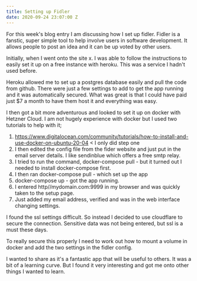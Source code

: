 ```yaml
---
title: Setting up Fidler
date: 2020-09-24 23:07:00 Z
---
```


For this week's blog entry I am discussing how I set up fidler.  Fidler is a fanstic, super simple tool to help involve users in software development.  It allows people to post an idea and it can be up voted by other users.

Initially, when I went onto the site x. I was able to follow the instructions to easily set it up on a free instance with heroku.  This was a service I hadn't used before.

Heroku allowed me to set up a postgres database easily and pull the code from github.  There were just a few settings to add to get the app running and it was automatically secured.  What was great is that I could have paid just $7 a month to have them host it and everything was easy.

I then got a bit more adventurous and looked to set it up on docker with Hetzner Cloud.  I am not hugely experience with docker but I used two tutorials to help with it;

1. https://www.digitalocean.com/community/tutorials/how-to-install-and-use-docker-on-ubuntu-20-04 < I only did step one
2. I then edited the config file from the fider website and just put in the email server details.  I like sendinblue which offers a free smtp relay. 
3. I tried to run the command, docker-compose pull - but it turned out I needed to install docker-compose first.
4. I then ran docker-compose pull - which set up the app
5. docker-compose up - got the app running.
6. I entered http//mydomain.com:9999 in my browser and was quickly taken to the setup page.
7. Just added my email address, verified and was in the web interface changing settings.

I found the ssl settings difficult.  So instead I decided to use cloudflare to secure the connection.  Sensitive data was not being entered, but ssl is a must these days.

To really secure this properly I need to work out how to mount a volume in docker and add the two settings in the fidler config.

I wanted to share as it's a fantastic app that will be useful to others.  It was a bit of a learning curve.  But I found it very interesting and got me onto other things I wanted to learn.